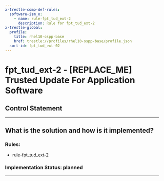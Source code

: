 ```yaml
---
x-trestle-comp-def-rules:
  software-ism_o:
    - name: rule-fpt_tud_ext-2
      description: Rule for fpt_tud_ext-2
x-trestle-global:
  profile:
    title: rhel10-ospp-base
    href: trestle://profiles/rhel10-ospp-base/profile.json
  sort-id: fpt_tud_ext-02
---
```


# fpt_tud_ext-2 - \[REPLACE_ME\] Trusted Update For Application Software

## Control Statement

______________________________________________________________________

## What is the solution and how is it implemented?

<!-- For implementation status enter one of: implemented, partial, planned, alternative, not-applicable -->

<!-- Note that the list of rules under ### Rules: is read-only and changes will not be captured after assembly to JSON -->

<!-- Add control implementation description here for control: fpt_tud_ext-2 -->

### Rules:

  - rule-fpt_tud_ext-2

### Implementation Status: planned

______________________________________________________________________
